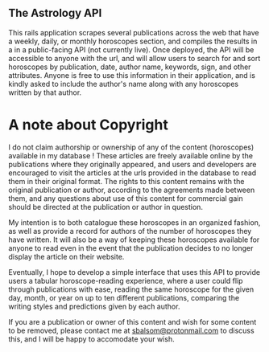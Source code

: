 ## The Astrology API

This rails application scrapes several publications across the web that have a weekly, daily, or monthly horoscopes section, and compiles the results in a  in a public-facing API (not currently live). Once deployed, the API will be accessible to anyone with the url, and will allow users to search for and sort horoscopes by publication, date, author name, keywords, sign, and other attributes. Anyone is free to use this information in their application, and is kindly asked to include the author's name along with any horoscopes written by that author.

# A note about Copyright

I do not claim authorship or ownership of any of the content (horoscopes) available in my database ! These articles are freely available online by the publications where they originally appeared, and users and developers are encouraged to visit the  articles at the urls provided in the database to read them in their original format. The rights to this content remains with the original publication or author, according to the agreements made between them, and any questions about use of this content for commercial gain should be directed at the publication or author in question. 

My intention is to both catalogue these horoscopes in an organized fashion, as well as provide a record for authors of the number of horoscopes they have written. It will also be a way of keeping these horoscopes available for anyone to read even in the event that the publication decides to no longer display the article on their website.

Eventually, I hope to develop a simple interface that uses this API to provide users a tabular horoscope-reading experience, where a user could flip through publications with ease, reading the same horoscope for the given day, month, or year on up to ten different publications, comparing the writing styles and predictions given by each author.

If you are a publication or owner of this content and wish for some content to be removed, please contact me at sbalsom@protonmail.com to discuss this, and I will be happy to accomodate your wish.



